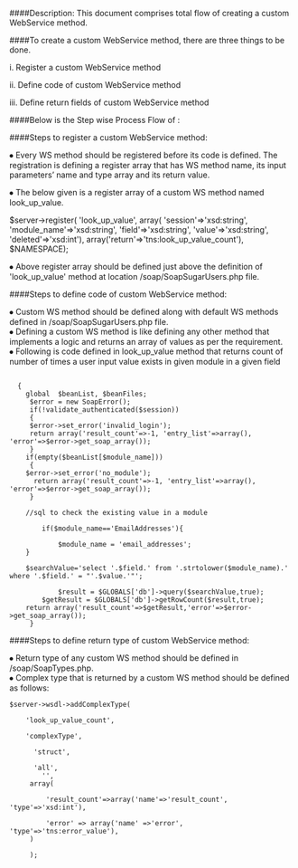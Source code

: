 ####Description: 
This document comprises total flow of creating a custom WebService method.


####To create a custom WebService method, there are three things to be done.

i.	Register a custom WebService method

ii.	Define code of custom WebService method

iii.	Define return fields of custom WebService method

####Below is the Step wise Process Flow of :

####Steps to register a custom WebService method:

⦁	Every WS method should be registered before its code is defined. 
The registration is defining a register array that has WS method name, its input parameters’ name and type array and its return value.

⦁	The below given is a register array of a custom WS method named look_up_value.

 $server->register(
     	'look_up_value',
   	  array(
'session'=>'xsd:string', 'module_name'=>'xsd:string', 'field'=>'xsd:string', 'value'=>'xsd:string',  'deleted'=>'xsd:int'),
     	array('return'=>'tns:look_up_value_count'),
	$NAMESPACE);
  

⦁	Above register array should be defined just above the definition of 'look_up_value' method at location <root>/soap/SoapSugarUsers.php file.
 

####Steps to define code of custom WebService method:

⦁	Custom WS method should be defined along with default WS methods defined in <root>/soap/SoapSugarUsers.php file.<br />
⦁	Defining a custom WS method is like defining any other method that implements a logic and returns an array of values as per the requirement.<br />
⦁	Following is code defined in look_up_value method that returns count of number of times a user input value exists in given module in a given field<br />



```
  
  {
	global  $beanList, $beanFiles;
   	 $error = new SoapError();
   	 if(!validate_authenticated($session))
     { 
     $error->set_error('invalid_login');
     return array('result_count'=>-1, 'entry_list'=>array(), 'error'=>$error->get_soap_array());
     }
    if(empty($beanList[$module_name]))
     {
    $error->set_error('no_module');
      return array('result_count'=>-1, 'entry_list'=>array(), 'error'=>$error->get_soap_array());
     }
    
  	//sql to check the existing value in a module
    
      	if($module_name=='EmailAddresses'){
        
     		$module_name = 'email_addresses';
    }
       
   	$searchValue='select '.$field.' from '.strtolower($module_name).' where '.$field.' = "'.$value.'"';
      
        	$result = $GLOBALS['db']->query($searchValue,true);
      	$getResult = $GLOBALS['db']->getRowCount($result,true);
    return array('result_count'=>$getResult,'error'=>$error->get_soap_array());
     }
```
####Steps to define return type of custom WebService method:

⦁	Return type of any custom WS method should be defined in <root>/soap/SoapTypes.php.<br />
⦁	Complex type that is returned by a custom WS method should be defined as follows:


```
$server->wsdl->addComplexType(

	'look_up_value_count',
  
    'complexType',
    
  	  'struct',
      
  	  'all',
        '',
   	 array(
     
   		 'result_count'=>array('name'=>'result_count', 'type'=>'xsd:int'),
       
   		 'error' => array('name' =>'error', 'type'=>'tns:error_value'),
   	 )
     
     );
     
```
